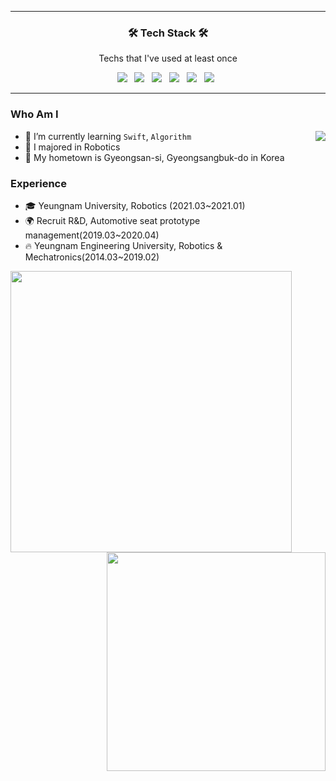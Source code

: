 <hr>
<h3 align="center"><b>🛠 Tech Stack 🛠</b></h3>
<p align="center"> Techs that I've used at least once </p>
<p align="center">
<img src="https://img.shields.io/badge/-Swift-F05138?style=flat&logo=Swift&logoColor=white"/></a> &nbsp 
<img src="https://img.shields.io/badge/-Python-000000?style=flat&logo=Python&logoColor=white"/></a> &nbsp 
<img src="https://img.shields.io/badge/HTML5-E34F26?style=flat-square&logo=HTML5&logoColor=white"/></a> &nbsp
<img src="https://img.shields.io/badge/CSS3-1572B6?style=flat-square&logo=CSS3&logoColor=white"/></a> &nbsp
<img src="https://img.shields.io/badge/JavaScript-F7DF1E?style=flat-square&logo=JavaScript&logoColor=white"/></a> &nbsp
<img src="https://img.shields.io/badge/React-61DAFB?style=flat-square&logo=React&logoColor=white"/></a> &nbsp
<hr>

### Who Am I

<img align='right' src="http://mazassumnida.wtf/api/v2/generate_badge?boj=lee02029">

- 🌱 I’m currently learning `Swift`, `Algorithm`
- 🥇 I majored in Robotics
- 🚅 My hometown is Gyeongsan-si, Gyeongsangbuk-do in Korea

### Experience

- 🎓 Yeungnam University, Robotics (2021.03~2021.01)
- 🌍 Recruit R&D, Automotive seat prototype management(2019.03~2020.04)
- 🔥 Yeungnam Engineering University, Robotics & Mechatronics(2014.03~2019.02) 

<img align="left" width="450px" src="https://github-readme-stats.vercel.app/api?username=lee02029&show_icons=true&theme=cobalt">
<img align="right" width="350px" src="https://github-readme-stats.vercel.app/api/top-langs/?username=lee02029&layout=compact" />





